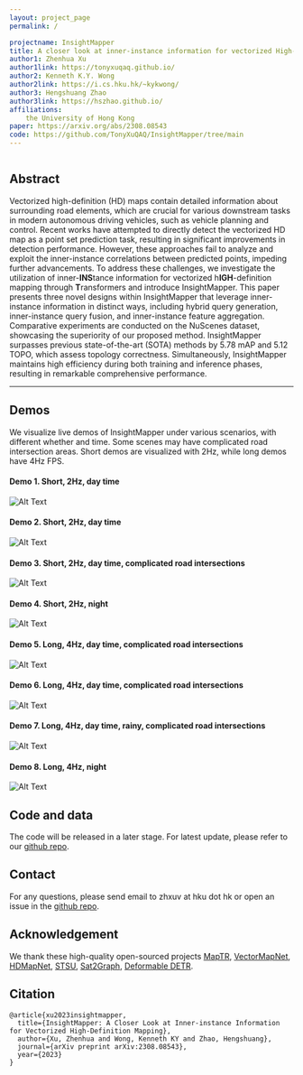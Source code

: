 ```yaml
---
layout: project_page
permalink: /

projectname: InsightMapper
title: A closer look at inner-instance information for vectorized High-Definition Mapping
author1: Zhenhua Xu
author1link: https://tonyxuqaq.github.io/
author2: Kenneth K.Y. Wong
author2link: https://i.cs.hku.hk/~kykwong/
author3: Hengshuang Zhao
author3link: https://hszhao.github.io/
affiliations:
    the University of Hong Kong
paper: https://arxiv.org/abs/2308.08543
code: https://github.com/TonyXuQAQ/InsightMapper/tree/main
---
```


<div class="columns is-centered has-text-centered">
    <div class="column is-four-fifths">
        <h2>Abstract</h2>
        <div class="content has-text-justified">
Vectorized high-definition (HD) maps contain detailed information about surrounding road elements, which are crucial for various downstream tasks in modern autonomous driving vehicles, such as vehicle planning and control. Recent works have attempted to directly detect the vectorized HD map as a point set prediction task, resulting in significant improvements in detection performance. However, these approaches fail to analyze and exploit the inner-instance correlations between predicted points, impeding further advancements. To address these challenges, we investigate the utilization of inner-<strong>INS</strong>tance information for vectorized h<strong>IGH</strong>-definition mapping through <strong>T</strong>ransformers and introduce InsightMapper. This paper presents three novel designs within InsightMapper that leverage inner-instance information in distinct ways, including hybrid query generation, inner-instance query fusion, and inner-instance feature aggregation. Comparative experiments are conducted on the NuScenes dataset, showcasing the superiority of our proposed method. InsightMapper surpasses previous state-of-the-art (SOTA) methods by 5.78 mAP and 5.12 TOPO, which assess topology correctness. Simultaneously, InsightMapper maintains high efficiency during both training and inference phases, resulting in remarkable comprehensive performance.
        </div>
    </div>
</div>

---

<!-- > Note: This is an example of a Jekyll-based project website template: [Github link](https://github.com/shunzh/project_website).\
> The following content is generated by ChatGPT. The figure is manually added. -->



## Demos
We visualize live demos of InsightMapper under various scenarios, with different whether and time. Some scenes may have complicated road intersection areas. Short demos are visualized with 2Hz, while long demos have 4Hz FPS.
#### Demo 1. Short, 2Hz, day time
![Alt Text](img/0.gif)
#### Demo 2. Short, 2Hz, day time
![Alt Text](img/1.gif)
#### Demo 3. Short, 2Hz, day time, complicated road intersections
![Alt Text](img/4.gif)
#### Demo 4. Short, 2Hz, night
![Alt Text](img/7.gif)
#### Demo 5. Long, 4Hz, day time, complicated road intersections
![Alt Text](img/2.gif)
#### Demo 6. Long, 4Hz, day time, complicated road intersections
![Alt Text](img/3.gif)
#### Demo 7. Long, 4Hz, day time, rainy, complicated road intersections
![Alt Text](img/5.gif)
#### Demo 8. Long, 4Hz, night
![Alt Text](img/6.gif)


## Code and data
The code will be released in a later stage. For latest update, please refer to our [github repo](https://github.com/TonyXuQAQ/InsightMapper/tree/main). 

## Contact
For any questions, please send email to zhxuv at hku dot hk or open an issue in the [github repo](https://github.com/TonyXuQAQ/InsightMapper/tree/main).

## Acknowledgement
We thank these high-quality open-sourced projects 
[MapTR](https://github.com/hustvl/MapTR),
[VectorMapNet](https://tsinghua-mars-lab.github.io/vectormapnet/),
[HDMapNet](https://tsinghua-mars-lab.github.io/HDMapNet/),
[STSU](https://github.com/ybarancan/STSU),
[Sat2Graph](https://github.com/songtaohe/Sat2Graph),
[Deformable DETR](https://github.com/fundamentalvision/Deformable-DETR).

## Citation
```
@article{xu2023insightmapper,
  title={InsightMapper: A Closer Look at Inner-instance Information for Vectorized High-Definition Mapping},
  author={Xu, Zhenhua and Wong, Kenneth KY and Zhao, Hengshuang},
  journal={arXiv preprint arXiv:2308.08543},
  year={2023}
}
```
